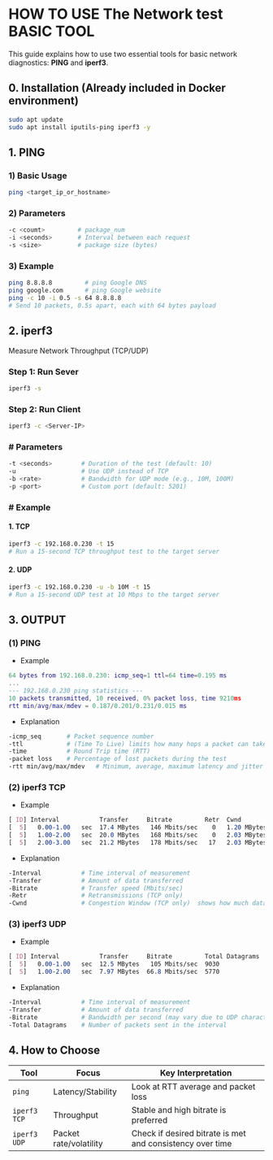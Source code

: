 # HOW TO USE The Network test BASIC TOOL

This guide explains how to use two essential tools for basic network diagnostics: **PING** and **iperf3**.

## 0. Installation (Already included in Docker environment)
```bash
sudo apt update
sudo apt install iputils-ping iperf3 -y
```

## 1. PING
### 1)  Basic Usage
```bash
ping <target_ip_or_hostname>
```
### 2)  Parameters
```bash
-c <coumt>         # package_num
-i <seconds>       # Interval between each request
-s <size>          # package size (bytes)
```
### 3)      Example
```bash
ping 8.8.8.8         # ping Google DNS
ping google.com      # ping Google website
ping -c 10 -i 0.5 -s 64 8.8.8.8
# Send 10 packets, 0.5s apart, each with 64 bytes payload
```

## 2. iperf3
Measure Network Throughput (TCP/UDP)
### Step 1:  Run Sever
```bash
iperf3 -s
```
### Step 2:  Run Client
```bash
iperf3 -c <Server-IP>
```
###  # Parameters
```bash
-t <seconds>        # Duration of the test (default: 10)
-u                  # Use UDP instead of TCP
-b <rate>           # Bandwidth for UDP mode (e.g., 10M, 100M)
-p <port>           # Custom port (default: 5201)
```
### # Example 
####  1. TCP
```bash
iperf3 -c 192.168.0.230 -t 15
# Run a 15-second TCP throughput test to the target server
```
#### 2. UDP
```bash
iperf3 -c 192.168.0.230 -u -b 10M -t 15
# Run a 15-second UDP test at 10 Mbps to the target server
```

## 3. OUTPUT

### (1) PING
- Example
```lua
64 bytes from 192.168.0.230: icmp_seq=1 ttl=64 time=0.195 ms
...
--- 192.168.0.230 ping statistics ---
10 packets transmitted, 10 received, 0% packet loss, time 9210ms
rtt min/avg/max/mdev = 0.187/0.201/0.231/0.015 ms
```
- Explanation
```bash
-icmp_seq       # Packet sequence number
-ttl            # (Time To Live) limits how many hops a packet can take
-time           # Round Trip time (RTT)
-packet loss    # Percentage of lost packets during the test
-rtt min/avg/max/mdev	# Minimum, average, maximum latency and jitter (mdev = mean deviation)
```

### (2) iperf3 TCP
- Example

```css
[ ID] Interval           Transfer     Bitrate         Retr  Cwnd
[  5]   0.00-1.00   sec  17.4 MBytes   146 Mbits/sec    0   1.20 MBytes       
[  5]   1.00-2.00   sec  20.0 MBytes   168 Mbits/sec    0   2.03 MBytes       
[  5]   2.00-3.00   sec  21.2 MBytes   178 Mbits/sec   17   2.03 MBytes  
```
- Explanation
```bash
-Interval           # Time interval of measurement
-Transfer           # Amount of data transferred
-Bitrate            # Transfer speed (Mbits/sec)
-Retr               # Retransmissions (TCP only)
-Cwnd               # Congestion Window (TCP only)	shows how much data TCP is allowed to send, in Bytes/KBytes. Higher is better.
```

### (3) iperf3 UDP
- Example
```css
[ ID] Interval           Transfer     Bitrate         Total Datagrams
[  5]   0.00-1.00   sec  12.5 MBytes   105 Mbits/sec  9030  
[  5]   1.00-2.00   sec  7.97 MBytes  66.8 Mbits/sec  5770  
```
- Explanation
```bash
-Interval           # Time interval of measurement
-Transfer           # Amount of data transferred
-Bitrate            # Bandwidth per second (may vary due to UDP characteristics)
-Total Datagrams    # Number of packets sent in the interval
```
## 4. How to Choose
| Tool         | Focus                  | Key Interpretation                                        |
| ------------ | ---------------------- | --------------------------------------------------------- |
| `ping`       | Latency/Stability      | Look at RTT average and packet loss                       |
| `iperf3 TCP` | Throughput             | Stable and high bitrate is preferred                      |
| `iperf3 UDP` | Packet rate/volatility | Check if desired bitrate is met and consistency over time |



